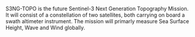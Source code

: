 S3NG-TOPO is the future Sentinel-3 Next Generation Topography Mission.
It will consist of a constellation of two satellites, both carrying on board a swath altimeter instrument.
The mission will primarly measure Sea Surface Height, Wave and Wind globally.

